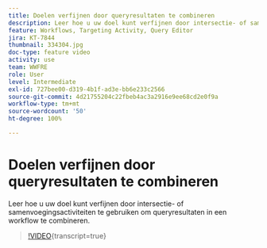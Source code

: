```yaml
---
title: Doelen verfijnen door queryresultaten te combineren
description: Leer hoe u uw doel kunt verfijnen door intersectie- of samenvoegingsactiviteiten te gebruiken om queryresultaten in een workflow te combineren.
feature: Workflows, Targeting Activity, Query Editor
jira: KT-7844
thumbnail: 334304.jpg
doc-type: feature video
activity: use
team: WWFRE
role: User
level: Intermediate
exl-id: 727bee00-d319-4b1f-ad3e-bb6e233c2566
source-git-commit: 4d21755204c22fbeb4ac3a2916e9ee68cd2e0f9a
workflow-type: tm+mt
source-wordcount: '50'
ht-degree: 100%

---
```


# Doelen verfijnen door queryresultaten te combineren

Leer hoe u uw doel kunt verfijnen door intersectie- of samenvoegingsactiviteiten te gebruiken om queryresultaten in een workflow te combineren.

>[!VIDEO](https://video.tv.adobe.com/v/334304?quality=12&learn=on){transcript=true}
